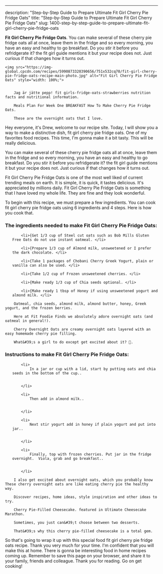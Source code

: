 ---
description: "Step-by-Step Guide to Prepare Ultimate Fit Girl Cherry Pie Fridge Oats"
title: "Step-by-Step Guide to Prepare Ultimate Fit Girl Cherry Pie Fridge Oats"
slug: 1400-step-by-step-guide-to-prepare-ultimate-fit-girl-cherry-pie-fridge-oats

<p>
	<strong>Fit Girl Cherry Pie Fridge Oats</strong>. 
	You can make several of these cherry pie fridge oats all at once, leave them in the fridge and so every morning, you have an easy and healthy to go breakfast. Do you stir it before you refridgerate it? the fit girl guide mentions it but your recipe does not. Just curious if that changes how it turns out.
</p>
<p>
	
	<img src="https://img-global.cpcdn.com/recipes/5990873320390656/751x532cq70/fit-girl-cherry-pie-fridge-oats-recipe-main-photo.jpg" alt="Fit Girl Cherry Pie Fridge Oats" style="width: 100%;">
	
	
		Jag är jätte pepp! fit girls-fridge-oats-strawberries nutrition facts and nutritional information.
	
		Meals Plan For Week One BREAKFAST How To Make Cherry Pie Fridge Oats.
	
		These are the overnight oats that I love.
	
</p>
<p>
	Hey everyone, it's Drew, welcome to our recipe site. Today, I will show you a way to make a distinctive dish, fit girl cherry pie fridge oats. One of my favorites food recipes. This time, I'm gonna make it a bit tasty. This will be really delicious.
</p>
	
<p>
	You can make several of these cherry pie fridge oats all at once, leave them in the fridge and so every morning, you have an easy and healthy to go breakfast. Do you stir it before you refridgerate it? the fit girl guide mentions it but your recipe does not. Just curious if that changes how it turns out.
</p>
<p>
	Fit Girl Cherry Pie Fridge Oats is one of the most well liked of current trending meals on earth. It is simple, it is quick, it tastes delicious. It's appreciated by millions daily. Fit Girl Cherry Pie Fridge Oats is something that I have loved my whole life. They are fine and they look wonderful.
</p>

<p>
To begin with this recipe, we must prepare a few ingredients. You can cook fit girl cherry pie fridge oats using 6 ingredients and 4 steps. Here is how you cook that.
</p>

<h3>The ingredients needed to make Fit Girl Cherry Pie Fridge Oats:</h3>

<ol>
	
		<li>{Get 1/3 cup of Steel cut oats such as Bob Mills Gluten Free Oats do not use instant oatmeal. </li>
	
		<li>{Prepare 1/3 cup of Almond milk, unsweetened or I prefer the dark chocolate. </li>
	
		<li>{Take 1 packages of Chobani Cherry Greek Yogurt, plain or vanilla can also be used. </li>
	
		<li>{Take 1/2 cup of Frozen unsweetened cherries. </li>
	
		<li>{Make ready 1/3 cup of Chia seeds optional. </li>
	
		<li>{Make ready 1 tbsp of Honey if using unsweetened yogurt and almond milk. </li>
	
</ol>
<p>
	
		Oatmeal, chia seeds, almond milk, almond butter, honey, Greek yogurt, and the frozen berries.
	
		Here at Fit Foodie Finds we absolutely adore overnight oats (and oatmeal in general!).
	
		Cherry Overnight Oats are creamy overnight oats layered with an easy homemade cherry pie filling.
	
		What&#39;s a girl to do except get excited about it? 🙂.
	
</p>

<h3>Instructions to make Fit Girl Cherry Pie Fridge Oats:</h3>

<ol>
	
		<li>
			In a jar or cup with a lid, start by putting oats and chia seeds in the bottom of the cup..
			
			
		</li>
	
		<li>
			Then add in almond milk..
			
			
		</li>
	
		<li>
			Next stir yogurt add in honey if plain yogurt and put into jar..
			
			
		</li>
	
		<li>
			Finally, top with frozen cherries. Put jar in the fridge overnight.  Viola, grab and go breakfast..
			
			
		</li>
	
</ol>

<p>
	
		I also get excited about overnight oats, which you probably know These cherry overnight oats are like eating cherry pie the healthy way.
	
		Discover recipes, home ideas, style inspiration and other ideas to try.
	
		Cherry Pie-Filled Cheesecake. featured in Ultimate Cheesecake Marathon.
	
		Sometimes, you just can&#39;t choose between two desserts.
	
		That&#39;s why this cherry pie-filled cheesecake is a total gem.
	
</p>

<p>
	So that's going to wrap it up with this special food fit girl cherry pie fridge oats recipe. Thank you very much for your time. I'm confident that you will make this at home. There is gonna be interesting food in home recipes coming up. Remember to save this page on your browser, and share it to your family, friends and colleague. Thank you for reading. Go on get cooking!
</p>
